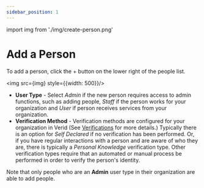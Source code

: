 ```yaml
---
sidebar_position: 1
---
```


import img from './img/create-person.png'

# Add a Person

To add a person, click the + button on the lower right of the people list.

<img src={img} style={{width: 500}}/>

* **User Type** - Select *Admin* if the new person requires access to admin functions, such as adding people, *Staff* if the person works for your organization and *User* if person receives services from your organization. 
* **Verification Method** - Verification methods are configured for your organization in Verid (See [Verifications](/verid/using-verid/verifications/) for  more details.)  Typically there is an option for *Self Declared* if no verification has been performed. Or, if you have regular interactions with a person and are aware of who they are, there is typically a *Personal Knowledge* verification type.  Other verification types require that an automated or manual process be performed in order to verify the person's identity.

Note that only people who are an **Admin** user type in their organization are able to add people.
